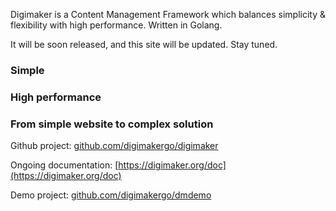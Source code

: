 

Digimaker is a Content Management Framework which balances simplicity & flexibility with high performance. Written in Golang.

It will be soon released, and this site will be updated. Stay tuned.


### Simple

### High performance

### From simple website to complex solution

Github project: [github.com/digimakergo/digimaker](https://github.com/digimakergo/digimaker)

Ongoing documentation: [https://digimaker.org/doc](https://digimaker.org/doc)

Demo project: [github.com/digimakergo/dmdemo](https://github.com/digimakergo/dmdemo)
